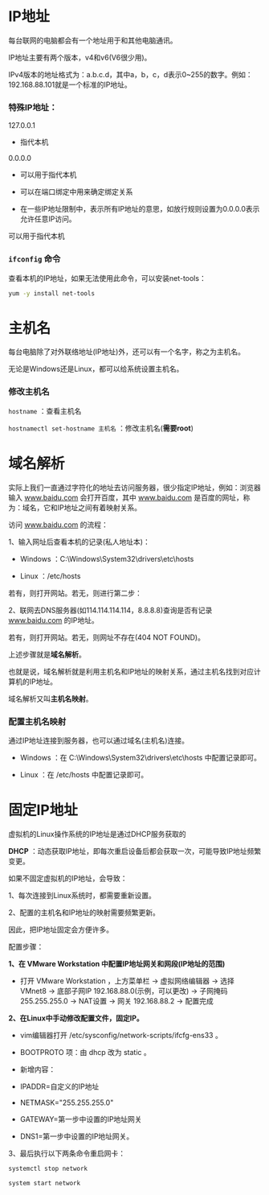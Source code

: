 # IP地址

每台联网的电脑都会有一个地址用于和其他电脑通讯。

IP地址主要有两个版本，v4和v6(V6很少用)。

IPv4版本的地址格式为：a.b.c.d，其中a，b，c，d表示0~255的数字。例如：192.168.88.101就是一个标准的IP地址。

### 特殊IP地址：

127.0.0.1

- 指代本机

0.0.0.0 

- 可以用于指代本机

- 可以在端口绑定中用来确定绑定关系

- 在一些IP地址限制中，表示所有IP地址的意思，如放行规则设置为0.0.0.0表示允许任意IP访问。

可以用于指代本机


### `ifconfig` 命令

查看本机的IP地址，如果无法使用此命令，可以安装net-tools：

```bash
yum -y install net-tools
```

# 主机名

每台电脑除了对外联络地址(IP地址)外，还可以有一个名字，称之为主机名。

无论是Windows还是Linux，都可以给系统设置主机名。

### 修改主机名

`hostname` ：查看主机名

`hostnamectl set-hostname 主机名` ：修改主机名(**需要root**)

# 域名解析

实际上我们一直通过字符化的地址去访问服务器，很少指定IP地址，例如：浏览器输入 www.baidu.com 会打开百度，其中 www.baidu.com 是百度的网址，称为：域名，它和IP地址之间有着映射关系。

访问 www.baidu.com 的流程：

1、输入网址后查看本机的记录(私人地址本)：

- Windows ：C:\Windows\System32\drivers\etc\hosts

- Linux ：/etc/hosts

若有，则打开网站。若无，则进行第二步：

2、联网去DNS服务器(如114.114.114.114，8.8.8.8)查询是否有记录 www.baidu.com 的IP地址。

若有，则打开网站。若无，则网址不存在(404 NOT FOUND)。

上述步骤就是**域名解析**。

也就是说，域名解析就是利用主机名和IP地址的映射关系，通过主机名找到对应计算机的IP地址。

域名解析又叫**主机名映射**。

### 配置主机名映射

通过IP地址连接到服务器，也可以通过域名(主机名)连接。

- Windows ：在 C:\Windows\System32\drivers\etc\hosts 中配置记录即可。

- Linux ：在 /etc/hosts 中配置记录即可。

# 固定IP地址

虚拟机的Linux操作系统的IP地址是通过DHCP服务获取的

**DHCP** ：动态获取IP地址，即每次重启设备后都会获取一次，可能导致IP地址频繁变更。

如果不固定虚拟机的IP地址，会导致：

1、每次连接到Linux系统时，都需要重新设置。

2、配置的主机名和IP地址的映射需要频繁更新。

因此，把IP地址固定会方便许多。

配置步骤：

**1、在 VMware Workstation 中配置IP地址网关和网段(IP地址的范围)**

- 打开 VMware Workstation ，上方菜单栏 -> 虚拟网络编辑器 -> 选择 VMnet8 -> 底部子网IP 192.168.88.0(示例，可以更改) -> 子网掩码 255.255.255.0 -> NAT设置 -> 网关 192.168.88.2 -> 配置完成

**2、在Linux中手动修改配置文件，固定IP。**

- vim编辑器打开 /etc/sysconfig/network-scripts/ifcfg-ens33 。

- BOOTPROTO 项：由 dhcp 改为 static 。

- 新增内容：

- IPADDR=自定义的IP地址

- NETMASK="255.255.255.0"

- GATEWAY=第一步中设置的IP地址网关

- DNS1=第一步中设置的IP地址网关。

3、最后执行以下两条命令重启网卡：

```bash
systemctl stop network

system start network
```





